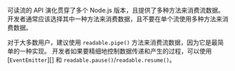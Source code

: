 
可读流的 API 演化贯穿了多个 Node.js 版本，且提供了多种方法来消费流数据。
开发者通常应该选择其中一种方法来消费数据，且不要在单个流使用多种方法来消费数据。

对于大多数用户，建议使用 `readable.pipe()` 方法来消费流数据，因为它是最简单的一种实现。
开发者如果要精细地控制数据传递和产生的过程，可以使用 [`EventEmitter`][] 和 `readable.pause()`/`readable.resume()`。

